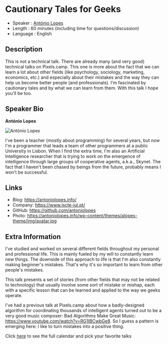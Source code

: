 Cautionary Tales for Geeks
=================================================

* Speaker   : [António Lopes](https://pixels.camp/antoniolopes)
* Length    : 60 minutes (including time for questions/discussion)
* Language  : English

Description
-----------

This is not a technical talk. There are already many (and very good) technical talks on Pixels.camp. This one is more about the fact that we can learn a lot about other fields (like psychology, sociology, marketing, economics, etc.) and especially about their mistakes and the way they can help us become better people (and professionals). I'm fascinated by cautionary tales and by what we can learn from them. With this talk I hope you'll be too.

Speaker Bio
-----------

**António Lopes**

![António Lopes](https://avatars1.githubusercontent.com/u/329746?v=4)

I've been a teacher (mostly about programming) for several years, but now I'm a programmer that leads a team of other programmers at a public University in Lisbon. When I find the extra time, I'm also an Artificial Intelligence researcher that is trying to work on the emergence of intelligence through large groups of cooperative agents, a.k.a., Skynet. The fact that I haven't been chased by beings from the future, probably means I won't be successful.

Links
-----

* Blog: https://antoniolopes.info/
* Company: https://www.iscte-iul.pt/
* GitHub: https://github.com/antoniolopes
* Photo: https://antoniolopes.info/wp-content/themes/alopes-theme/img/avatar.jpg

Extra Information
-----------------

I've studied and worked on several different fields throughout my personal and professional life. This is mainly fueled by my will to constantly learn new things. The downside of this approach to life is that I'm also constantly making beginner's mistakes. That's why it's so important to learn from other people's mistakes.

This talk presents a set of stories (from other fields that may not be related to technology) that usually involve some sort of mistake or mishap, each with a specific lesson that can be learned and applied to the way we geeks operate.

I've had a previous talk at Pixels.camp about how a badly-designed algorithm for coordinating thousands of intelligent agents turned out to be a very good music composer: Bad Algorithms Make Great Music: https://www.youtube.com/watch?v=RG1IBCwbGe8. So I guess a pattern is emerging here: I like to turn mistakes into a positive thing.

Click [here][1] to see the full calendar and pick your favorite talks

[1]: https://pixels.camp/schedule/
